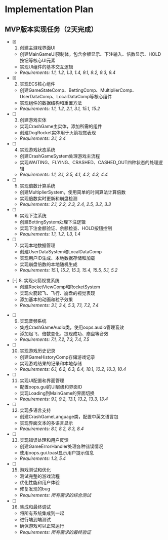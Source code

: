 # Implementation Plan

## MVP版本实现任务（2天完成）

- [x] 1. 创建主游戏界面UI
  - 创建MainGameUI预制体，包含余额显示、下注输入、倍数显示、HOLD按钮等核心UI元素
  - 实现UI组件的基本交互逻辑
  - _Requirements: 1.1, 1.2, 1.3, 1.4, 9.1, 9.2, 9.3, 9.4_

- [x] 2. 实现ECS核心组件
  - 创建GameStateComp、BettingComp、MultiplierComp、UserDataComp、LocalDataComp等核心组件
  - 实现组件的数据结构和重置方法
  - _Requirements: 1.1, 1.2, 2.1, 3.1, 15.1, 15.2_

- [ ] 3. 创建游戏实体
  - 实现CrashGame主实体，添加所需的组件
  - 创建DogRocket实体用于火箭视觉表现
  - _Requirements: 3.1, 3.4_

- [ ] 4. 实现游戏状态系统
  - 创建CrashGameSystem处理游戏主流程
  - 实现WAITING、FLYING、CRASHED、CASHED_OUT四种状态的处理逻辑
  - _Requirements: 1.1, 3.1, 3.5, 4.1, 4.2, 4.3, 4.4_

- [ ] 5. 实现倍数计算系统
  - 创建MultiplierSystem，使用简单的时间算法计算倍数
  - 实现倍数实时更新和崩盘检测
  - _Requirements: 2.1, 2.2, 2.3, 2.4, 2.5, 3.2, 3.3_

- [ ] 6. 实现下注系统
  - 创建BettingSystem处理下注逻辑
  - 实现下注金额验证、余额检查、HOLD按钮控制
  - _Requirements: 1.1, 1.2, 1.3, 1.4_

- [ ] 7. 实现本地数据管理
  - 创建UserDataSystem和LocalDataComp
  - 实现用户ID生成、本地数据存储和加载
  - 实现崩盘倍数的本地随机生成
  - _Requirements: 15.1, 15.2, 15.3, 15.4, 15.5, 5.1, 5.2_

- [-] 8. 实现火箭视觉系统
  - 创建RocketViewComp和RocketSystem
  - 实现火箭起飞、飞行、崩盘的视觉表现
  - 添加基本的动画和粒子效果
  - _Requirements: 3.1, 3.4, 5.3, 7.1, 7.2, 7.4_

- [ ] 9. 实现音频系统
  - 集成CrashGameAudio类，使用oops.audio管理音效
  - 添加起飞、倍数变化、提现成功、崩盘等音效
  - _Requirements: 7.1, 7.2, 7.3, 7.4, 7.5_

- [ ] 10. 实现游戏历史记录
  - 创建GameHistoryComp存储游戏记录
  - 实现游戏结果的记录和本地存储
  - _Requirements: 6.1, 6.2, 6.3, 6.4, 10.1, 10.2, 10.3, 10.4_

- [ ] 11. 实现UI配置和界面管理
  - 配置oops.gui的UI层级和界面ID
  - 实现Loading到MainGame的界面切换
  - _Requirements: 9.1, 9.2, 13.1, 13.2, 13.3, 13.4_

- [ ] 12. 实现多语言支持
  - 创建CrashGameLanguage类，配置中英文语言包
  - 实现界面文本的多语言显示
  - _Requirements: 8.1, 8.2, 8.3, 8.4_

- [ ] 13. 实现错误处理和用户反馈
  - 创建GameErrorHandler处理各种错误情况
  - 使用oops.gui.toast显示用户提示信息
  - _Requirements: 1.3, 5.4_

- [ ] 15. 游戏测试和优化
  - 测试完整的游戏流程
  - 优化性能和用户体验
  - 修复发现的bug
  - _Requirements: 所有需求的综合测试_

- [ ] 16. 集成和最终调试
  - 将所有系统集成到一起
  - 进行端到端测试
  - 确保游戏可以正常运行
  - _Requirements: 所有需求的最终验证_